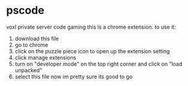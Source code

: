 # pscode
voxl private server code gaming
this is a chrome extension.
to use it:
1. download this file
2. go to chrome
3. click on the puzzle piece icon to open up the extension setting
4. click manage extensions
5. turn on "developer mode" on the top right corner and click on "load unpacked"
6. select this file
now im pretty sure its good to go
